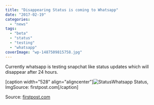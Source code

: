 ```yaml
---
title: "Disappearing Status is coming to Whatsapp"
date: "2017-02-19"
categories: 
  - "news"
tags: 
  - "beta"
  - "status"
  - "testing"
  - "whatsapp"
coverImage: "wp-1487509815758.jpg"
---
```


Currently whatsapp is testing snapchat like status updates which will disappear after 24 hours.

\[caption width="528" align="aligncenter"\]![](http://i0.wp.com/afterroot.files.wordpress.com/2017/02/wp-1487509815758.jpg?w=528 "Status")Whatsapp Status, ImgSource: firstpost.com\[/caption\]

Source: [firstpost.com](http://tech.firstpost.com/news-analysis/whatsapp-posts-their-first-status-update-introduces-disappearing-statuses-362581.html)
